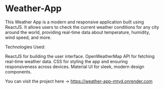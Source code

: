 # Weather-App
This Weather App is a modern and responsive application built using ReactJS. It allows users to check the current weather conditions for any city around the world, providing real-time data about temperature, humidity, wind speed, and more.

Technologies Used:

ReactJS for building the user interface.
OpenWeatherMap API for fetching real-time weather data.
CSS for styling the app and ensuring responsiveness across devices.
Material UI for sleek, modern design components.

You can visit the project here -> https://weather-app-mtyd.onrender.com
